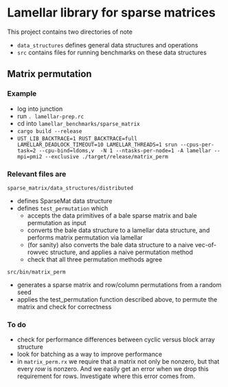 # Lamellar library for sparse matrices

This project contains two directories of note

- `data_structures` defines general data structures and operations
- `src` contains files for running benchmarks on these data structures

## Matrix permutation

### Example

- log into junction
- run `. lamellar-prep.rc`
- cd into `lamellar_benchmarks/sparse_matrix`
- `cargo build --release`
- `UST_LIB_BACKTRACE=1 RUST_BACKTRACE=full LAMELLAR_DEADLOCK_TIMEOUT=10 LAMELLAR_THREADS=1 srun --cpus-per-task=2 --cpu-bind=ldoms,v  -N 1 --ntasks-per-node=1 -A lamellar --mpi=pmi2 --exclusive ./target/release/matrix_perm`

### Relevant files are

`sparse_matrix/data_structures/distributed`

- defines SparseMat data structure
- defines `test_permutation` which
  - accepts the data primitives of a bale sparse matrix and bale permutation as input
  - converts the bale data structure to a lamellar data structure, and performs matrix permutation via lamellar
  - (for sanity) also converts the bale data structure to a naive vec-of-rowvec structure, and applies a naive permutation method
  - check that all three permutation methods agree

`src/bin/matrix_perm`

- generates a sparse matrix and row/column permutations from a random seed
- applies the test_permutation function described above, to permute the matrix and check for correctness

### To do

- check for performance differences between cyclic versus block array structure
- look for batching as a way to improve performance
- in `matrix_perm.rx` we require that a matrix not only be nonzero, but that every *row* is nonzero.  And we easily get an error when we drop this requirement for rows.  Investigate where this error comes from.